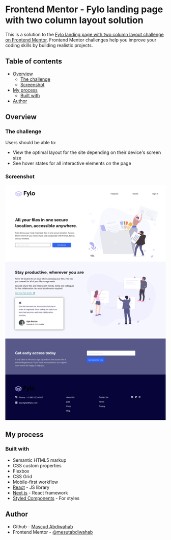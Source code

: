 # Frontend Mentor - Fylo landing page with two column layout solution

This is a solution to the [Fylo landing page with two column layout challenge on Frontend Mentor](https://www.frontendmentor.io/challenges/fylo-landing-page-with-two-column-layout-5ca5ef041e82137ec91a50f5). Frontend Mentor challenges help you improve your coding skills by building realistic projects. 

## Table of contents

- [Overview](#overview)
  - [The challenge](#the-challenge)
  - [Screenshot](#screenshot)
- [My process](#my-process)
  - [Built with](#built-with)
- [Author](#author)


## Overview

### The challenge

Users should be able to:

- View the optimal layout for the site depending on their device's screen size
- See hover states for all interactive elements on the page

### Screenshot

![](/screenshots/Screenshot%202023-09-25%20at%2016-47-18%20Frontend%20Mentor%20Fylo%20landing%20page%20with%20two%20column%20layout.png)
![](/screenshots/Screenshot%202023-09-27%20at%2010-28-38%20Frontend%20Mentor%20Fylo%20landing%20page%20with%20two%20column%20layout.png)
![](./screenshots/Screenshot%202023-09-27%20at%2010-28-57%20Frontend%20Mentor%20Fylo%20landing%20page%20with%20two%20column%20layout.png)


## My process

### Built with

- Semantic HTML5 markup
- CSS custom properties
- Flexbox
- CSS Grid
- Mobile-first workflow
- [React](https://reactjs.org/) - JS library
- [Next.js](https://nextjs.org/) - React framework
- [Styled Components](https://styled-components.com/) - For styles


## Author

- Github - [Mascud Abdiwahab](https://www.github.io/mesutabdiwahab)
- Frontend Mentor - [@mesutabdiwahab](https://www.frontendmentor.io/profile/mesutabdiwahab)
